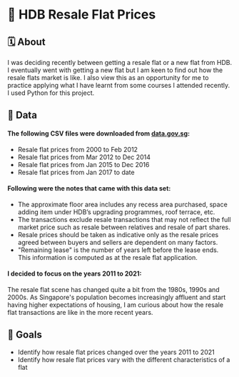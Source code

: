 # 🏡 HDB Resale Flat Prices

## 🗓 About
I was deciding recently between getting a resale flat or a new flat from HDB. I eventually went with getting a new flat but I am keen to find out how the resale flats market is like. I also view this as an opportunity for me to practice applying what I have learnt from some courses I attended recently. I used Python for this project. 

## 🔢 Data
#### The following CSV files were downloaded from [data.gov.sg](https://www.data.gov.sg):

- Resale flat prices from 2000 to Feb 2012 
- Resale flat prices from Mar 2012 to Dec 2014
- Resale flat prices from Jan 2015 to Dec 2016
- Resale flat prices from Jan 2017 to date 

#### Following were the notes that came with this data set:
- The approximate floor area includes any recess area purchased, space adding item under HDB’s upgrading programmes, roof terrace, etc.
- The transactions exclude resale transactions that may not reflect the full market price such as resale between relatives and resale of part shares.
- Resale prices should be taken as indicative only as the resale prices agreed between buyers and sellers are dependent on many factors.
- "Remaining lease" is the number of years left before the lease ends. This information is computed as at the resale flat application.

#### I decided to focus on the years 2011 to 2021:
The resale flat scene has changed quite a bit from the 1980s, 1990s and 2000s. As Singapore's population becomes increasingly affluent and start having higher expectations of housing, I am curious about how the resale flat transactions are like in the more recent years.   

## 📝 Goals
- Identify how resale flat prices changed over the years 2011 to 2021
- Identify how resale flat prices vary with the different characteristics of a flat 
